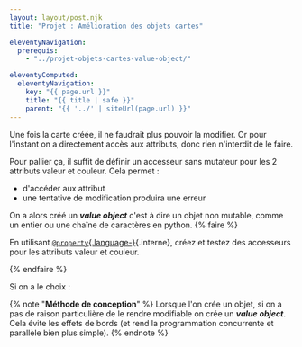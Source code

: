 ```yaml
---
layout: layout/post.njk
title: "Projet : Amélioration des objets cartes"

eleventyNavigation:
  prerequis:
    - "../projet-objets-cartes-value-object/"

eleventyComputed:
  eleventyNavigation:
    key: "{{ page.url }}"
    title: "{{ title | safe }}"
    parent: "{{ '../' | siteUrl(page.url) }}"
---
```


Une fois la carte créée, il ne faudrait plus pouvoir la modifier. Or pour l'instant on a directement accès aux attributs, donc rien n'interdit de le faire.

Pour pallier ça, il suffit de définir un accesseur sans mutateur pour les 2 attributs valeur et couleur. Cela permet :

- d'accéder aux attribut
- une tentative de modification produira une erreur

On a alors créé un **_value object_** c'est à dire un objet non mutable, comme un entier ou une chaîne de caractères en python.
{% faire %}

En utilisant [`@property`{.language-}](../projet-objets-dés#property){.interne}, créez et testez des accesseurs pour les attributs valeur et couleur.

{% endfaire %}

Si on a le choix :

{% note "**Méthode de conception**" %}
Lorsque l'on crée un objet, si on a pas de raison particulière de le rendre modifiable on crée un **_value object_**. Cela évite les effets de bords (et rend la programmation concurrente et parallèle bien plus simple).
{% endnote %}
